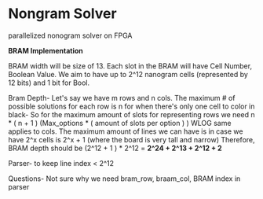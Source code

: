 # Nongram Solver
parallelized nonogram solver on FPGA



**BRAM Implementation**

BRAM width will be size of 13.
Each slot in the BRAM will have Cell Number, Boolean Value.
We aim to have up to 2^12 nanogram cells (represented by 12 bits) and 1 bit for Bool.

Bram Depth-
Let's say we have m rows and n cols.
The maximum # of possible solutions for each row is n for when there's only one cell to color in black-
So for the maximum amount of slots for representing rows we need n * ( n + 1 ) 
(Max_options * ( amount of slots per option ) )
WLOG same applies to cols.
The maximum amount of lines we can have is in case we have 2^x cells is 2^x + 1 (where the board is very tall and narrow)
Therefore, BRAM depth should be 
(2^12 + 1 ) * 2^12 = **2^24 + 2^13 + 2^12 + 2**

Parser- 
to keep line index < 2^12 

Questions-
Not sure why we need bram_row, braam_col, BRAM index in parser



